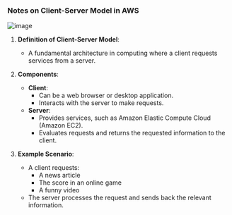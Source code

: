 ### Notes on Client-Server Model in AWS

![image](https://github.com/user-attachments/assets/992d1da4-42c3-41b1-a7de-521b5bbae1e9)

1. **Definition of Client-Server Model**:
   - A fundamental architecture in computing where a client requests services from a server.

2. **Components**:
   - **Client**: 
     - Can be a web browser or desktop application.
     - Interacts with the server to make requests.
   - **Server**: 
     - Provides services, such as Amazon Elastic Compute Cloud (Amazon EC2).
     - Evaluates requests and returns the requested information to the client.

3. **Example Scenario**:
   - A client requests:
     - A news article
     - The score in an online game
     - A funny video
   - The server processes the request and sends back the relevant information.

